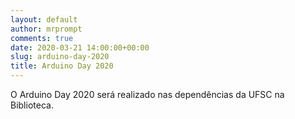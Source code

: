 ```yaml
---
layout: default
author: mrprompt
comments: true
date: 2020-03-21 14:00:00+00:00
slug: arduino-day-2020
title: Arduino Day 2020
---
```


O Arduino Day 2020 será realizado nas dependências da UFSC na Biblioteca.

